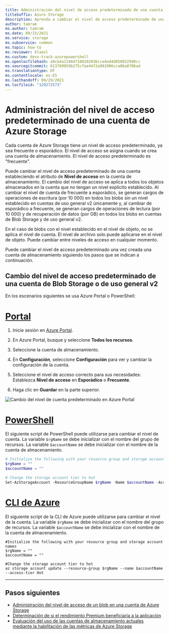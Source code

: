 ```yaml
---
title: Administración del nivel de acceso predeterminado de una cuenta de Azure Storage
titleSuffix: Azure Storage
description: Aprenda a cambiar el nivel de acceso predeterminado de una cuenta de Blob Storage o de uso general v2.
author: tamram
ms.author: tamram
ms.date: 09/23/2021
ms.service: storage
ms.subservice: common
ms.topic: how-to
ms.reviewer: klaasl
ms.custom: devx-track-azurepowershell
ms.openlocfilehash: a9cb4a119447188202036cca4ed4d8580329d0cc
ms.sourcegitcommit: 613789059b275cfae44f2a983906cca06a8706ad
ms.translationtype: HT
ms.contentlocale: es-ES
ms.lasthandoff: 09/29/2021
ms.locfileid: "129272573"
---
```

# <a name="manage-the-default-access-tier-of-an-azure-storage-account"></a>Administración del nivel de acceso predeterminado de una cuenta de Azure Storage

Cada cuenta de Azure Storage tiene un nivel de acceso predeterminado, ya sea frecuente o esporádico. El nivel de acceso se asigna cuando se crea una cuenta de almacenamiento. El nivel de acceso predeterminado es "frecuente".

Puede cambiar el nivel de acceso predeterminado de una cuenta estableciendo el atributo de **Nivel de acceso** en la cuenta de almacenamiento. El cambio del nivel de acceso se aplica a todos los objetos almacenados en la cuenta que no tengan un nivel explícito establecido. Al cambiar el nivel de cuenta de frecuente a esporádico, se generan cargos de operaciones de escritura (por 10 000) en todos los blobs sin un nivel establecido en cuentas de uso general v2 únicamente y, al cambiar de esporádico a frecuente, se generan cargos de operaciones de lectura (por 10 000) y de recuperación de datos (por GB) en todos los blobs en cuentas de Blob Storage y de uso general v2.

En el caso de blobs con el nivel establecido en el nivel de objeto, no se aplica el nivel de cuenta. El nivel de archivo solo puede aplicarse en el nivel de objeto. Puede cambiar entre niveles de acceso en cualquier momento.

Puede cambiar el nivel de acceso predeterminado una vez creada una cuenta de almacenamiento siguiendo los pasos que se indican a continuación.

## <a name="change-the-default-account-access-tier-of-a-general-purpose-v2-or-blob-storage-account"></a>Cambio del nivel de acceso predeterminado de una cuenta de Blob Storage o de uso general v2

En los escenarios siguientes se usa Azure Portal o PowerShell:

# <a name="portal"></a>[Portal](#tab/portal)

1. Inicie sesión en [Azure Portal](https://portal.azure.com).

1. En Azure Portal, busque y seleccione **Todos los recursos**.

1. Seleccione la cuenta de almacenamiento.

1. En **Configuración**, seleccione **Configuración** para ver y cambiar la configuración de la cuenta.

1. Seleccione el nivel de acceso correcto para sus necesidades: Establezca **Nivel de acceso** en **Esporádico** o **Frecuente**.

1. Haga clic en **Guardar** en la parte superior.

![Cambio del nivel de cuenta predeterminado en Azure Portal](media/manage-account-default-access-tier/account-tier.png)

# <a name="powershell"></a>[PowerShell](#tab/powershell)

El siguiente script de PowerShell puede utilizarse para cambiar el nivel de cuenta. La variable `$rgName` se debe inicializar con el nombre del grupo de recursos. La variable `$accountName` se debe inicializar con el nombre de la cuenta de almacenamiento.

```powershell
# Initialize the following with your resource group and storage account names
$rgName = ""
$accountName = ""

# Change the storage account tier to hot
Set-AzStorageAccount -ResourceGroupName $rgName -Name $accountName -AccessTier Hot
```

# <a name="azure-cli"></a>[CLI de Azure](#tab/azurecli)

El siguiente script de la CLI de Azure puede utilizarse para cambiar el nivel de la cuenta. La variable `$rgName` se debe inicializar con el nombre del grupo de recursos. La variable `$accountName` se debe inicializar con el nombre de la cuenta de almacenamiento.

```azurecli
#Initialize the following with your resource group and storage account names
$rgName = ""
$accountName = ""

#Change the storage account tier to hot
az storage account update --resource-group $rgName --name $accountName --access-tier Hot
```

---

## <a name="next-steps"></a>Pasos siguientes

- [Administración del nivel de acceso de un blob en una cuenta de Azure Storage](../blobs/manage-access-tier.md)
- [Determinación de si el rendimiento Premium beneficiaría a la aplicación](../blobs/storage-blob-performance-tiers.md)
- [Evaluación del uso de las cuentas de almacenamiento actuales mediante la habilitación de las métricas de Azure Storage](../blobs/monitor-blob-storage.md)
